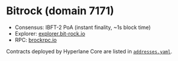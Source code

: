 # Bitrock (domain 7171)

- Consensus: IBFT-2 PoA (instant finality, ~1s block time)  
- Explorer: [explorer.bit-rock.io](https://explorer.bit-rock.io)  
- RPC: [brockrpc.io](https://brockrpc.io)  

Contracts deployed by Hyperlane Core are listed in [`addresses.yaml`](./addresses.yaml).